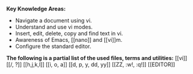 **Key Knowledge Areas:**

- Navigate a document using vi.
- Understand and use vi modes.
- Insert, edit, delete, copy and find text in vi.
- Awareness of Emacs, [[nano]] and [[vi]]m.
- Configure the standard editor.

**The following is a partial list of the used files, terms and utilities:**
[[vi]]
[[/, ?]]
[[h,j,k,l]]
[[i, o, a]]
[[d, p, y, dd, yy]]
[[ZZ, :w!, :q!]]
[[EDITOR]]